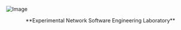 <p align="center">

![Image](https://github.com/weqaar/ethernetlabs.github.io/blob/master/ethernetlabs-logo.png)

<p align="center">
**Experimental Network Software Engineering Laboratory**
</p>
</center>
</p>
